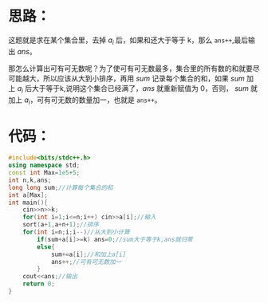 # 思路：
这题就是求在某个集合里，去掉 ${a_i}$ 后，如果和还大于等于 k，那么 `ans++`,最后输出 $ans$。

那怎么计算出可有可无数呢？为了使可有可无数最多，集合里的所有数的和就要尽可能越大，所以应该从大到小排序，再用 $sum$ 记录每个集合的和，如果 $sum$ 加上 ${a_i}$ 后大于等于k,说明这个集合已经满了，$ans$ 就重新赋值为 0，否则， $sum$ 就加上 ${a_i}$，可有可无数的数量加一，也就是 `ans++`。

# 代码：
```cpp
#include<bits/stdc++.h>
using namespace std;
const int Max=1e5+5;
int n,k,ans;
long long sum;//计算每个集合的和
int a[Max];
int main(){
	cin>>n>>k;
	for(int i=1;i<=n;i++) cin>>a[i];//输入
	sort(a+1,a+n+1);//排序
	for(int i=n;i;i--)//从大到小计算
		if(sum+a[i]>=k) ans=0;//sum大于等于k,ans就归零
		else{
			sum+=a[i];//和加上a[i]
			ans++;//可有可无数加一
		}
	cout<<ans;//输出	
	return 0;
}
```
